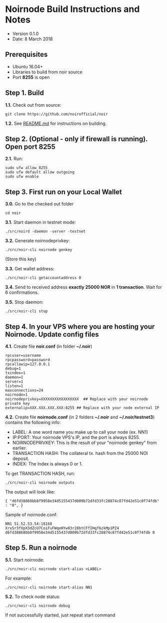 Noirnode Build Instructions and Notes
=============================
 - Version 0.1.0
 - Date: 8 March 2018

Prerequisites
-------------
 - Ubuntu 16.04+
 - Libraries to build from noir source
 - Port **8255** is open

Step 1. Build
----------------------
**1.1.**  Check out from source:

    git clone https://github.com/noirofficial/noir

**1.2.**  See [README.md](README.md) for instructions on building.

Step 2. (Optional - only if firewall is running). Open port 8255
----------------------
**2.1.**  Run:

    sudo ufw allow 8255
    sudo ufw default allow outgoing
    sudo ufw enable

Step 3. First run on your Local Wallet
----------------------
**3.0.**  Go to the checked out folder

    cd noir

**3.1.**  Start daemon in testnet mode:

    ./src/noird -daemon -server -testnet

**3.2.**  Generate noirnodeprivkey:

    ./src/noir-cli noirnode genkey

(Store this key)

**3.3.**  Get wallet address:

    ./src/noir-cli getaccountaddress 0

**3.4.**  Send to received address **exactly 25000 NOR** in **1 transaction**. Wait for 6 confirmations.

**3.5.**  Stop daemon:

    ./src/noir-cli stop

Step 4. In your VPS where you are hosting your Noirnode. Update config files
----------------------
**4.1.**  Create file **noir.conf** (in folder **~/.noir**)

    rpcuser=username
    rpcpassword=password
    rpcallowip=127.0.0.1
    debug=1
    txindex=1
    daemon=1
    server=1
    listen=1
    maxconnections=24
    noirnode=1
    noirnodeprivkey=XXXXXXXXXXXXXXXXX  ## Replace with your noirnode private key
    externalip=XXX.XXX.XXX.XXX:8255 ## Replace with your node external IP

**4.2.**  Create file **noirnode.conf** (in 2 folders **~/.noir** and **~/.noir/testnet3**) contains the following info:
 - LABEL: A one word name you make up to call your node (ex. NN1)
 - IP:PORT: Your noirnode VPS's IP, and the port is always 8255.
 - NOIRNODEPRIVKEY: This is the result of your "noirnode genkey" from earlier.
 - TRANSACTION HASH: The collateral tx. hash from the 25000 NOI deposit.
 - INDEX: The Index is always 0 or 1.

To get TRANSACTION HASH, run:

    ./src/noir-cli noirnode outputs

The output will look like:

    { "d6fd38868bb8f9958e34d5155437d009b72dfd33fc28874c87fd42e51c0f74fdb" : "0", }

Sample of noirnode.conf:

    NN1 51.52.53.54:18168 XrxSr3fXpX3dZcU7CoiFuFWqeHYw83r28btCFfIHqf6zkMp1PZ4 d6fd38868bb8f9958e34d5155437d009b72dfd33fc28874c87fd42e51c0f74fdb 0

Step 5. Run a noirnode
----------------------
**5.1.**  Start noirnode:

    ./src/noir-cli noirnode start-alias <LABEL>

For example:

    ./src/noir-cli noirnode start-alias NN1

**5.2.**  To check node status:

    ./src/noir-cli noirnode debug

If not successfully started, just repeat start command
